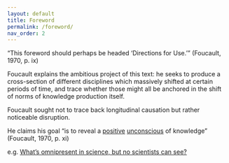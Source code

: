```yaml
---
layout: default
title: Foreword
permalink: /foreword/
nav_order: 2
---
```


“This foreword should perhaps be headed ‘Directions for Use.’” (Foucault, 1970, p. ix)

Foucault explains the ambitious project of this text: he seeks to produce a cross-section of different disciplines which massively shifted at certain periods of time, and trace whether those might all be anchored in the shift of norms of knowledge production itself.

Foucault sought not to trace back longitudinal causation but rather noticeable disruption.

He claims his goal “is to reveal a [positive](https://en.wikipedia.org/wiki/Symptom#Positive_and_negative) [unconscious](https://www.lacanonline.com/2017/04/whats-so-unconscious-about-the-unconscious/) of knowledge” (Foucault, 1970, p. xi)

e.g. [What’s omnipresent in science, but no scientists can see?](https://fs.blog/2012/04/david-foster-wallace-this-is-water)
